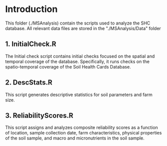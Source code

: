 # Introduction
This folder (./MSAnalysis) contain the scripts used to analyze the SHC database. All relevant data files are stored in the "./MSAnalysis/Data" folder

## 1. InitialCheck.R
The Initial check script contains initial checks focused on the spatial and temporal coverage of the database. Specifically, it runs checks on the spatio-temporal coverage of the Soil Health Cards Database.

## 2. DescStats.R
This script generates descriptive statistics for soil parameters and farm size.

## 3. ReliabilityScores.R
This script assigns and analyzes composite reliability scores as a function of location, sample collection date, farm characteristics, physical properties of the soil sample, and macro and micronutrients in the soil sample.

